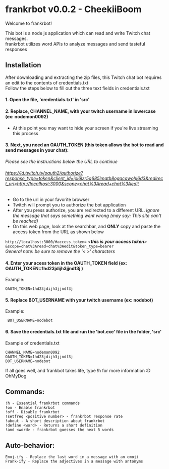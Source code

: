# frankrbot v0.0.2 - CheekiiBoom

Welcome to frankrbot!

This bot is a node js application which can read and write Twitch chat messages.  
frankrbot utilizes word APIs to analyze messages and send tasteful responses

## Installation
After downloading and extracting the zip files,
this Twitch chat bot requires an edit to the contents of credentials.txt  
Follow the steps below to fill out the three text fields in credentials.txt


#### 1. Open the file, 'credentials.txt' in 'src'

#### 2. Replace, CHANNEL_NAME, with your twitch username in lowercase (ex: nodemon0092)  


- At this point you may want to hide your screen if you're live streaming this process  
#### 3. Next, you need an OAUTH_TOKEN (this token allows the bot to read and send messages in your chat):

_Please see the instructions below the URL to continue_
###### https://id.twitch.tv/oauth2/authorize?response_type=token&client_id=joi6lzr5q685lmatb8ogacawohj6d3&redirect_uri=http://localhost:3000&scope=chat%3Aread+chat%3Aedit

- Go to the url in your favorite browser
- Twitch will prompt you to authorize the bot application
- After you press authorize, you are redirected to a different URL. _Ignore the message that says something went wrong (may say: This site can't be reached)_
- On this web page, look at the searchbar, and **ONLY** copy and paste the access token from the URL as shown below

`http://localhost:3000/#access_token=` _<**this is your access token**>_ `&scope=chat%3Aread+chat%3Aedit&token_type=bearer`  
_General note: be sure to remove the '< >' characters_
#### 4. Enter your acess token in the OAUTH_TOKEN field (ex: OAUTH_TOKEN=1hd23jdijh3jjndf3j )
Example:
  ```
 OAUTH_TOKEN=1hd23jdijh3jjndf3j
```
#### 5. Replace BOT_USERNAME with your twitch username (ex: nodebot)
Example:
```
 BOT_USERNAME=nodebot
  ```
#### 6. Save the credentials.txt file and run the 'bot.exe' file in the folder, 'src'

Example of credentials.txt
```
CHANNEL_NAME=nodemon0092
OAUTH_TOKEN=1hd23jdijh3jjndf3j
BOT_USERNAME=nodebot
```
If all goes well, and frankbot takes life, type !h for more information :D OhMyDog

## Commands:
```
!h - Essential frankrbot commands
!on - Enable frankrbot
!off - Disable frankrbot
!setfreq <positive number> - frankrbot response rate
!about - A short description about frankrbot
!define <word> - Returns a short definition
!and <word> - frankrbot guesses the next 5 words

```

## Auto-behavior:

```
Emoj-ify - Replace the last word in a message with an emoji
Frank-ify - Replace the adjectives in a message with antonyms 
```
